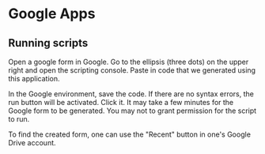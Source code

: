 # Google Apps


## Running scripts
Open a google form in Google. Go to the ellipsis (three dots) on the upper right and open the scripting console.
Paste in code that we generated using this application.

In the Google environment, save the code. If there are no syntax errors,
the run button will be activated. Click it. It may take a few minutes for
the Google form to be generated. You may not to grant permission for the script to run.

To find the created form, one can use the "Recent" button in one's 
Google Drive account.